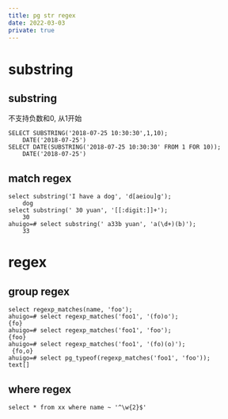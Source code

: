 ```yaml
---
title: pg str regex
date: 2022-03-03
private: true
---
```

# substring
## substring
不支持负数和0, 从1开始

    SELECT SUBSTRING('2018-07-25 10:30:30',1,10);
        DATE('2018-07-25')
    SELECT DATE(SUBSTRING('2018-07-25 10:30:30' FROM 1 FOR 10));
        DATE('2018-07-25')

## match regex
    select substring('I have a dog', 'd[aeiou]g');
        dog
    select substring(' 30 yuan', '[[:digit:]]+');
        30
    ahuigo=# select substring(' a33b yuan', 'a(\d+)(b)');
        33

# regex
## group regex
    select regexp_matches(name, 'foo');
    ahuigo=# select regexp_matches('foo1', '(fo)o');
    {fo}
    ahuigo=# select regexp_matches('foo1', 'foo');
    {foo}
    ahuigo=# select regexp_matches('foo1', '(fo)(o)');
     {fo,o}
    ahuigo=# select pg_typeof(regexp_matches('foo1', 'foo'));
    text[]

## where regex
    
    select * from xx where name ~ '^\w{2}$'
